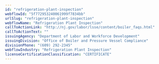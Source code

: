 ```yaml
---
id: "refrigeration-plant-inspection"
webflowId: "5f772953240061999f7834bb"
urlSlug: "refrigeration-plant-inspection"
webflowName: "Refrigeration Plant Inspection"
callToActionLink: "http://nj.gov/labor/lsse/content/boiler_faqs.html"
callToActionText: ""
issuingAgency: "Department of Labor and Workforce Development"
issuingDivision: "Office of Boiler and Pressure Vessel Compliance"
divisionPhone: "(609) 292-2345"
webflowIndustry: "Refrigeration Plant Inspection"
licenseCertificationClassification: "CERTIFICATE"
---
```


